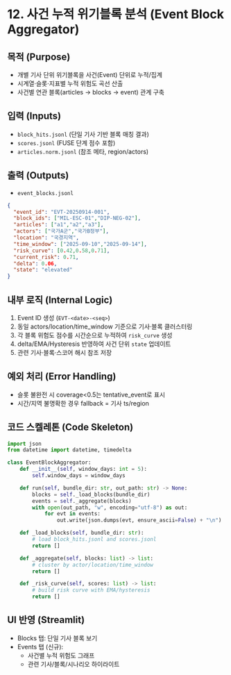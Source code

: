 # 12. 사건 누적 위기블록 분석 (Event Block Aggregator)

## 목적 (Purpose)
- 개별 기사 단위 위기블록을 사건(Event) 단위로 누적/집계
- 시계열·슬롯·지표별 누적 위험도 곡선 산출
- 사건별 연관 블록(articles → blocks → event) 관계 구축

## 입력 (Inputs)
- `block_hits.jsonl` (단일 기사 기반 블록 매칭 결과)
- `scores.jsonl` (FUSE 단계 점수 포함)
- `articles.norm.jsonl` (참조 메타, region/actors)

## 출력 (Outputs)
- `event_blocks.jsonl`
```json
{
  "event_id": "EVT-20250914-001",
  "block_ids": ["MIL-ESC-01","DIP-NEG-02"],
  "articles": ["a1","a2","a3"],
  "actors": ["국가A군","국가B정부"],
  "location": "국경지역",
  "time_window": ["2025-09-10","2025-09-14"],
  "risk_curve": [0.42,0.58,0.71],
  "current_risk": 0.71,
  "delta": 0.06,
  "state": "elevated"
}
```

## 내부 로직 (Internal Logic)
1. Event ID 생성 (`EVT-<date>-<seq>`)
2. 동일 actors/location/time_window 기준으로 기사·블록 클러스터링
3. 각 블록 위험도 점수를 시간순으로 누적하여 `risk_curve` 생성
4. delta/EMA/Hysteresis 반영하여 사건 단위 `state` 업데이트
5. 관련 기사·블록·스코어 해시 참조 저장

## 예외 처리 (Error Handling)
- 슬롯 불완전 시 coverage<0.5는 tentative_event로 표시
- 시간/지역 불명확한 경우 fallback = 기사 ts/region

## 코드 스켈레톤 (Code Skeleton)
```python
import json
from datetime import datetime, timedelta

class EventBlockAggregator:
    def __init__(self, window_days: int = 5):
        self.window_days = window_days

    def run(self, bundle_dir: str, out_path: str) -> None:
        blocks = self._load_blocks(bundle_dir)
        events = self._aggregate(blocks)
        with open(out_path, "w", encoding="utf-8") as out:
            for evt in events:
                out.write(json.dumps(evt, ensure_ascii=False) + "\n")

    def _load_blocks(self, bundle_dir: str):
        # load block_hits.jsonl and scores.jsonl
        return []

    def _aggregate(self, blocks: list) -> list:
        # cluster by actor/location/time_window
        return []

    def _risk_curve(self, scores: list) -> list:
        # build risk curve with EMA/hysteresis
        return []
```

## UI 반영 (Streamlit)
- Blocks 탭: 단일 기사 블록 보기
- Events 탭 (신규):
  - 사건별 누적 위험도 그래프
  - 관련 기사/블록/시나리오 하이라이트
